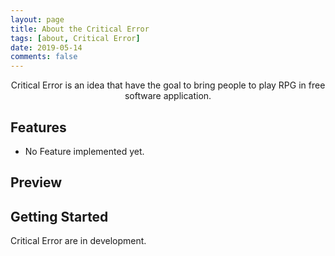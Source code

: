 ```yaml
---
layout: page
title: About the Critical Error
tags: [about, Critical Error]
date: 2019-05-14
comments: false
---
```

    
<center>Critical Error is an idea that have the goal to bring people to play RPG in free software application.</center>

## Features
* No Feature implemented yet.

## Preview
<!-- 
{% capture images %}
    https://cloud.githubusercontent.com/assets/754514/14509720/61c61058-01d6-11e6-93ab-0918515ecd56.png
    https://cloud.githubusercontent.com/assets/754514/14509716/61ac6c8e-01d6-11e6-879f-8308883de790.png
{% endcapture %}
{% include gallery images=images caption="Screenshots of Moon Theme" cols=2 %}

See a [live version of Moon](http://taylantatli.github.io/Moon) hosted on GitHub. -->

## Getting Started

Critical Error are in development.